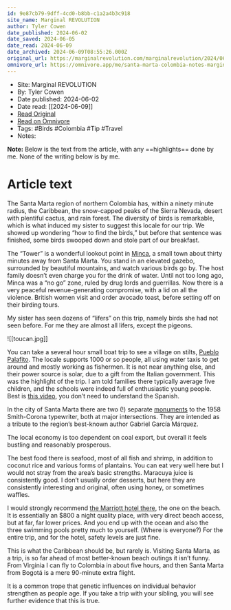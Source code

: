 ```yaml
---
id: 9e87cb79-9dff-4cd0-b8bb-c1a2a4b3c918
site_name: Marginal REVOLUTION
author: Tyler Cowen
date_published: 2024-06-02
date_saved: 2024-06-05
date_read: 2024-06-09
date_archived: 2024-06-09T08:55:26.000Z
original_url: https://marginalrevolution.com/marginalrevolution/2024/06/santa-marta-colombia-notes.html
omnivore_url: https://omnivore.app/me/santa-marta-colombia-notes-marginal-revolution-18fe7232b09
---
```


 - Site: Marginal REVOLUTION
 - By: Tyler Cowen
 - Date published: 2024-06-02
 - Date read: [[2024-06-09]]
 - [Read Original](https://marginalrevolution.com/marginalrevolution/2024/06/santa-marta-colombia-notes.html)
 - [Read on Omnivore](https://omnivore.app/me/santa-marta-colombia-notes-marginal-revolution-18fe7232b09)
 - Tags:  #Birds  #Colombia  #Tip  #Travel 
 - Notes: 

**Note:** Below is the text from the article, with any ==highlights== done by me. None of the writing below is by me.

# Article text
The Santa Marta region of northern Colombia has, within a ninety minute radius, the Caribbean, the snow-capped peaks of the Sierra Nevada, desert with plentiful cactus, and rain forest. The diversity of birds is remarkable, which is what induced my sister to suggest this locale for our trip. We showed up wondering “how to find the birds,” but before that sentence was finished, some birds swooped down and stole part of our breakfast.

The “Tower” is a wonderful lookout point in [Minca](https://www.travellifex.com/minca-colombia-why-need-to-go/), a small town about thirty minutes away from Santa Marta. You stand in an elevated gazebo, surrounded by beautiful mountains, and watch various birds go by. The host family doesn’t even charge you for the drink of water. Until not too long ago, Minca was a “no go” zone, ruled by drug lords and guerrillas. Now there is a very peaceful revenue-generating compromise, with a lid on all the violence. British women visit and order avocado toast, before setting off on their birding tours.

My sister has seen dozens of “lifers” on this trip, namely birds she had not seen before. For me they are almost all lifers, except the pigeons.

![[toucan.jpg]]

You can take a several hour small boat trip to see a village on stilts, [Pueblo Palafito](https://www.roadtrip.travel/roadtrips/inmersion-cienaga-grande-y-sus-pueblos-palafiticos). The locale supports 1000 or so people, all using water taxis to get around and mostly working as fishermen. It is not near anything else, and their power source is solar, due to a gift from the Italian government. This was the highlight of the trip. I am told families there typically average five children, and the schools were indeed full of enthusiastic young people. Best is [this video](https://www.youtube.com/watch?v=-Qn1PY93SYM), you don’t need to understand the Spanish.

In the city of Santa Marta there are two (!) separate [monuments](https://www.eltiempo.com/colombia/otras-ciudades/santa-marta-obra-en-homenaje-a-gabo-dara-la-bienvenida-a-visitantes-de-el-rodadero-3338485) to the 1958 Smith-Corona typewriter, both at major intersections. They are intended as a tribute to the region’s best-known author Gabriel García Márquez.

The local economy is too dependent on coal export, but overall it feels bustling and reasonably prosperous.

The best food there is seafood, most of all fish and shrimp, in addition to coconut rice and various forms of plantains. You can eat very well here but I would not stray from the area’s basic strengths. Maracuya juice is consistently good. I don’t usually order desserts, but here they are consistently interesting and original, often using honey, or sometimes waffles.

I would strongly recommend [the Marriott hotel there](https://www.marriott.com/es/hotels/smrmc-santa-marta-marriott-resort-playa-dormida/experiences/), the one on the beach. It is essentially an $800 a night quality place, with very direct beach access, but at far, far lower prices. And you end up with the ocean and also the three swimming pools pretty much to yourself. (Where is everyone?) For the entire trip, and for the hotel, safety levels are just fine.

This is what the Caribbean should be, but rarely is. Visiting Santa Marta, as a trip, is so far ahead of most better-known beach outings it isn’t funny. From Virginia I can fly to Colombia in about five hours, and then Santa Marta from Bogotá is a mere 90-minute extra flight.

It is a common trope that genetic influences on individual behavior strengthen as people age. If you take a trip with your sibling, you will see further evidence that this is true.


